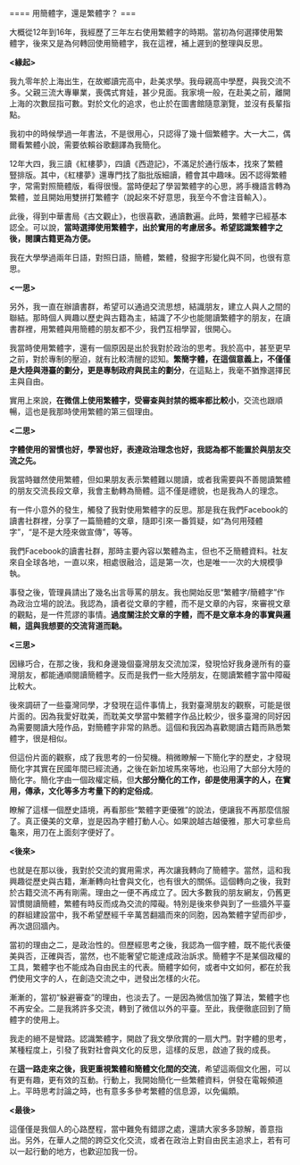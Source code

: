 ==== 用簡體字，還是繁體字？ ===

大概從12年到16年，我經歷了三年左右使用繁體字的時期。當初為何選擇使用繁體字，後來又是為何轉回使用簡體字，我在這裡，補上遲到的整理與反思。

**<緣起>**

我九零年於上海出生，在故鄉讀完高中，赴美求學。我母親高中學歷，與我交流不多。父親三流大專畢業，喪偶式育娃，甚少見面。我家境一般，在赴美之前，離開上海的次數屈指可數。對於文化的追求，也止於在圖書館隨意瀏覽，並沒有長輩指點。

我初中的時候學過一年書法，不是很用心，只認得了幾十個繁體字。大一大二，偶爾看繁體小說，需要依賴谷歌翻譯為我簡化。

12年大四，我三讀《紅樓夢》，四讀《西遊記》，不滿足於通行版本，找來了繁體豎排版。其中，《紅樓夢》還專門找了脂批版細讀，體會其中趣味。因不認得繁體字，常需對照簡體版，看得很慢。當時便起了學習繁體字的心思，將手機語言轉為繁體，並且開始用雙拼打繁體字（說起來不好意思，我至今不會注音輸入）。

此後，得到中華書局《古文觀止》，也很喜歡，通讀數遍。此時，繁體字已經基本認全。可以說，**當時選擇使用繁體字，出於實用的考慮居多。希望認識繁體字之後，閱讀古籍更為方便。**

我在大學學過兩年日語，對照日語，簡體，繁體，發掘字形變化與不同，也很有意思。

**<一思>**

另外，我一直在辦讀書群，希望可以通過交流思想，結識朋友，建立人與人之間的聯結。那時個人興趣以歷史與古籍為主，結識了不少也能閱讀繁體字的朋友，在讀書群裡，用繁體與用簡體的朋友都不少，我們互相學習，很開心。

我當時使用繁體字，還有一個原因是出於我對於政治的思考。我於高中，甚至更早之前，對於專制的壓迫，就有比較清醒的認知。**繁簡字體，在這個意義上，不僅僅是大陸與港臺的劃分，更是專制政府與民主的劃分**，在這點上，我毫不猶豫選擇民主與自由。

實用上來說，**在微信上使用繁體字，受審查與封禁的概率都比較小**，交流也跟順暢，這也是我那時使用繁體的第三個理由。

**<二思>**

**字體使用的習慣也好，學習也好，表達政治理念也好，我認為都不能置於與朋友交流之先。**

我當時雖然使用繁體，但如果朋友表示繁體難以閱讀，或者我需要與不善閱讀繁體的朋友交流長段文章，我會主動轉為簡體。這不僅是禮貌，也是我為人的理念。

有一件小意外的發生，觸發了我對使用繁體字的反思。那是我在我們Facebook的讀書社群裡，分享了一篇簡體的文章，隨即引來一番質疑，如“為何用殘體字”，“是不是大陸來做宣傳”，等等。

我們Facebook的讀書社群，那時主要內容以繁體為主，但也不乏簡體資料。社友來自全球各地，一直以來，相處很融洽，這是第一次，也是唯一一次的大規模爭執。

事發之後，管理員請出了幾名出言辱罵的朋友。我也開始反思“繁體字/簡體字”作為政治立場的說法。我認為，讀者從文章的字體，而不是文章的內容，來審視文章的觀點，是一件荒謬的事情。**過度關注於文章的字體，而不是文章本身的事實與邏輯，這與我想要的交流背道而馳。**

**<三****思****>**

因緣巧合，在那之後，我和身邊幾個臺灣朋友交流加深，發現恰好我身邊所有的臺灣朋友，都能通順閱讀簡體字。反而是我們一些大陸朋友，在閱讀繁體字當中障礙比較大。

後來調研了一些臺灣同學，才發現在這件事情上，我對臺灣朋友的觀察，可能是很片面的。因為我愛好耽美，而耽美文學當中繁體字作品比較少，很多臺灣的同好因為需要閱讀大陸作品，對簡體字非常的熟悉。這個和我因為喜歡閱讀古籍而熟悉繁體字，很是相似。

但這份片面的觀察，成了我思考的一份契機。稍微瞭解一下簡化字的歷史，才發現簡化字其實在民國年間已經流通，之後在新加坡馬來等地，也沿用了大部分大陸的簡化字。簡化字由一個政權定稿，但**大部分簡化的工作，卻是使用漢字的人，在實用，傳承，文化等多方考量下的約定俗成**。

瞭解了這樣一個歷史語境，再看那些“繁體字更優雅”的說法，便讓我不再那麼信服了。真正優美的文章，豈是因為字體打動人心。如果說越古越優雅，那大可拿些烏龜來，用刀在上面刻字便好了。

**<後來>**

也就是在那以後，我對於交流的實用需求，再次讓我轉向了簡體字。當然，這和我興趣從歷史與古籍，漸漸轉向社會與文化，也有很大的關係。這個轉向之後，我對於古籍交流不再有剛需。理由之一便不再成立了。因大多數我的朋友網友，仍舊更習慣閱讀簡體，繁體有時反而成為交流的障礙。特別是後來參與到了一些牆外平臺的群組建設當中，我不希望歷經千辛萬苦翻牆而來的同胞，因為繁體字望而卻步，再次退回牆內。

當初的理由之二，是政治性的。但歷經思考之後，我認為一個字體，既不能代表優美與否，正確與否，當然，也不能奢望它能達成政治訴求。簡體字不是某個政權的工具，繁體字也不能成為自由民主的代表。簡體字如何，或者中文如何，都在於我們使用文字的人，在創造交流之中，迸發出怎樣的火花。

漸漸的，當初“躲避審查”的理由，也淡去了。一是因為微信加強了算法，繁體字也不再安全。二是我將許多交流，轉到了微信以外的平臺。至此，我便徹底回到了簡體字的使用上。

我走的絕不是彎路。認識繁體字，開啟了我文學欣賞的一扇大門。對字體的思考，某種程度上，引發了我對社會與文化的反思，這樣的反思，啟迪了我的成長。

在**這一路走來之後，我更重視繁體和簡體文化間的交流**，希望這兩個文化圈，可以有更有趣，更有效的互動。行動上，我開始簡化一些繁體資料，併發在電報頻道上。平時思考討論之時，也有意多多參考繁體的信息源，以免偏頗。

**<最後>**

這僅僅是我個人的心路歷程，當中難免有錯謬之處，還請大家多多諒解，善意指出。另外，在華人之間的跨亞文化交流，或者在政治上對自由民主追求上，若有可以一起行動的地方，也歡迎加我一份。